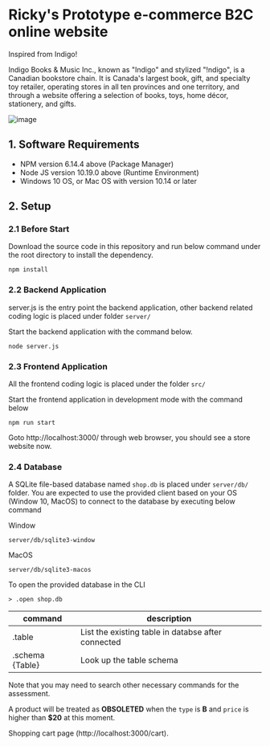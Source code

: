 # Ricky's Prototype e-commerce B2C online website

Inspired from Indigo!

Indigo Books & Music Inc., known as "Indigo" and stylized "!ndigo", is a Canadian bookstore chain. It is Canada's largest book, gift, and specialty toy retailer, operating stores in all ten provinces and one territory, and through a website offering a selection of books, toys, home décor, stationery, and gifts.

![image](https://upload.wikimedia.org/wikipedia/commons/thumb/5/52/IndigoKids.jpg/1920px-IndigoKids.jpg)

## 1. Software Requirements
- NPM version 6.14.4 above (Package Manager)
- Node JS version 10.19.0 above (Runtime Environment)
- Windows 10 OS, or Mac OS with version 10.14 or later

## 2. Setup
### 2.1 Before Start
Download the source code in this repository and run below command under the root directory to install the dependency.

```
npm install
```

### 2.2 Backend Application

server.js is the entry point the backend application, other backend related coding logic is placed under folder `server/`

Start the backend application with the command below.
```
node server.js
```

### 2.3 Frontend Application

All the frontend coding logic is placed under the folder `src/`

Start the frontend application in development mode with the command below
```
npm run start
```
Goto http://localhost:3000/ through web browser, you should see a store website now.

### 2.4 Database

A SQLite file-based database named `shop.db` is placed under `server/db/` folder. You are expected to use the provided client based on your OS (Window 10, MacOS) to connect to the database by executing below command

Window
```
server/db/sqlite3-window
```

MacOS
```
server/db/sqlite3-macos
```

To open the provided database in the CLI
```
> .open shop.db
```

| command | description |
| ------ | ------ |
| .table | List the existing table in databse after connected |
| .schema {Table} | Look up the table schema |

Note that you may need to search other necessary commands for the assessment.

A product will be treated as **OBSOLETED** when the `type` is **B** and `price` is higher than **$20** at this moment.

Shopping cart page (http://localhost:3000/cart).
